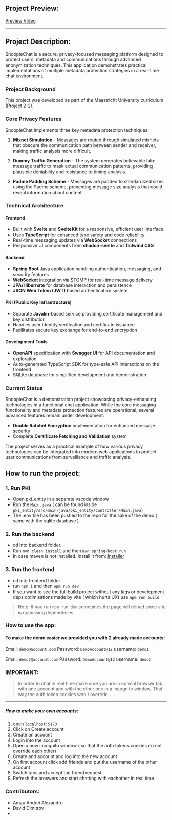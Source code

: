 ## Project Preview:
[Preview Video](https://drive.google.com/file/d/10bRtmmUT3avDvwhWTvyCOrg86k6_Rcyt/view)

-------

## Project Description:

SnoopieChat is a secure, privacy-focused messaging platform designed to protect users' metadata and communications through advanced anonymization techniques. This application demonstrates practical implementations of multiple metadata protection strategies in a real-time chat environment.

### Project Background
This project was developed as part of the Maastricht University curriculum (Project 2-2).

### Core Privacy Features

SnoopieChat implements three key metadata protection techniques:

1. **Mixnet Simulation** - Messages are routed through simulated mixnets that obscure the communication path between sender and receiver, making traffic analysis more difficult.

2. **Dummy Traffic Generation** - The system generates believable fake message traffic to mask actual communication patterns, providing plausible deniability and resistance to timing analysis.

3. **Padme Padding Scheme** - Messages are padded to standardized sizes using the Padme scheme, preventing message size analysis that could reveal information about content.

### Technical Architecture

#### Frontend
- Built with **Svelte** and **SvelteKit** for a responsive, efficient user interface
- Uses **TypeScript** for enhanced type safety and code reliability
- Real-time messaging updates via **WebSocket** connections
- Responsive UI components from **shadcn-svelte** and **Tailwind CSS**

#### Backend
- **Spring Boot** Java application handling authentication, messaging, and security features
- **WebSocket** integration via STOMP for real-time message delivery
- **JPA/Hibernate** for database interaction and persistence
- **JSON Web Token (JWT)** based authentication system

#### PKI (Public Key Infrastructure)
- Separate **Javalin**-based service providing certificate management and key distribution
- Handles user identity verification and certificate issuance
- Facilitates secure key exchange for end-to-end encryption

#### Development Tools
- **OpenAPI** specification with **Swagger UI** for API documentation and exploration
- Auto-generated TypeScript SDK for type-safe API interactions on the frontend
- SQLite database for simplified development and demonstration

### Current Status

SnoopieChat is a demonstration project showcasing privacy-enhancing technologies in a functional chat application. While the core messaging functionality and metadata protection features are operational, several advanced features remain under development:

- **Double Ratchet Encryption** implementation for enhanced message security
- Complete **Certificate Fetching and Validation** system 

The project serves as a practical example of how various privacy technologies can be integrated into modern web applications to protect user communications from surveillance and traffic analysis.

## How to run the project:

### 1. Run PKI
- Open pki_entity in a separate vscode window
- Run the `Main.java` ( can be found inside `pki_entity/src/main/java/pki_entity/Controller/Main.java`)
- The .env file has been pushed to the repo for the sake of the demo ( same with the sqlite database ).

### 2. Run the backend

- cd into backend folder.
- Run `mvn clean install` and then `mvn spring-boot:run`
- In case maven is not installed. Install it from: [Installer](https://maven.apache.org/download.cgi)

### 3. Run the frontend
- cd into frontend folder
- run `npm i` and then `npm run dev`
- If you want to see the full build project without any lags or development deps optimisations made by vite ( which hurts UX) use `npm run build`
> Note: If you run `npm run dev` sometimes the page will reload since vite is optimising dependecies

### How to use the app:

#### To make the demo easier we provided you with 2 already made accounts:

Email: `demo@account.com`
Password: `DemoAccount@12`
username: `demo1`

Email: `demo2@account.com`
Password: `DemoAccount@12`
username: `demo2`

### IMPORTANT: 
> In order to chat in real time make sure you are in normal browser tab with one account and with the other one in a incognito window. That way the auth token cookies won't override.

------------

##### How to make your own accounts:

1. open `localhost:5173`
2. Click on Create account
3. Create an account
4. Login into the account
5. Open a new incognito window ( so that the auth tokens cookies do not override each other)
6. Create and account and log into the new account
7. On first account click add friends and put the username of the other account
8. Switch tabs and accept the friend request
9. Refresh the broswers and start chatting with eachother in real time

### Contributors:

- Amzu Andrei Alexandru
- David Dimitrov
- 



